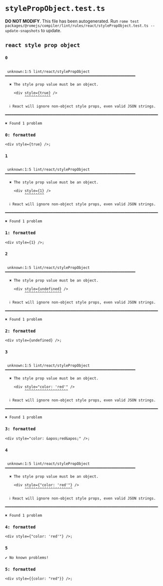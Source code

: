 # `stylePropObject.test.ts`

**DO NOT MODIFY**. This file has been autogenerated. Run `rome test packages/@romejs/compiler/lint/rules/react/stylePropObject.test.ts --update-snapshots` to update.

## `react style prop object`

### `0`

```

 unknown:1:5 lint/react/stylePropObject ━━━━━━━━━━━━━━━━━━━━━━━━━━━━━━━━━━━━━━━━━━━━━━━━━━━━━━━━━━━━

  ✖ The style prop value must be an object.

    <div style={true} />
         ^^^^^^^^^^^^

  ℹ React will ignore non-object style props, even valid JSON strings.

━━━━━━━━━━━━━━━━━━━━━━━━━━━━━━━━━━━━━━━━━━━━━━━━━━━━━━━━━━━━━━━━━━━━━━━━━━━━━━━━━━━━━━━━━━━━━━━━━━━━

✖ Found 1 problem

```

### `0: formatted`

```
<div style={true} />;

```

### `1`

```

 unknown:1:5 lint/react/stylePropObject ━━━━━━━━━━━━━━━━━━━━━━━━━━━━━━━━━━━━━━━━━━━━━━━━━━━━━━━━━━━━

  ✖ The style prop value must be an object.

    <div style={1} />
         ^^^^^^^^^

  ℹ React will ignore non-object style props, even valid JSON strings.

━━━━━━━━━━━━━━━━━━━━━━━━━━━━━━━━━━━━━━━━━━━━━━━━━━━━━━━━━━━━━━━━━━━━━━━━━━━━━━━━━━━━━━━━━━━━━━━━━━━━

✖ Found 1 problem

```

### `1: formatted`

```
<div style={1} />;

```

### `2`

```

 unknown:1:5 lint/react/stylePropObject ━━━━━━━━━━━━━━━━━━━━━━━━━━━━━━━━━━━━━━━━━━━━━━━━━━━━━━━━━━━━

  ✖ The style prop value must be an object.

    <div style={undefined} />
         ^^^^^^^^^^^^^^^^^

  ℹ React will ignore non-object style props, even valid JSON strings.

━━━━━━━━━━━━━━━━━━━━━━━━━━━━━━━━━━━━━━━━━━━━━━━━━━━━━━━━━━━━━━━━━━━━━━━━━━━━━━━━━━━━━━━━━━━━━━━━━━━━

✖ Found 1 problem

```

### `2: formatted`

```
<div style={undefined} />;

```

### `3`

```

 unknown:1:5 lint/react/stylePropObject ━━━━━━━━━━━━━━━━━━━━━━━━━━━━━━━━━━━━━━━━━━━━━━━━━━━━━━━━━━━━

  ✖ The style prop value must be an object.

    <div style="color: 'red'" />
         ^^^^^^^^^^^^^^^^^^^^

  ℹ React will ignore non-object style props, even valid JSON strings.

━━━━━━━━━━━━━━━━━━━━━━━━━━━━━━━━━━━━━━━━━━━━━━━━━━━━━━━━━━━━━━━━━━━━━━━━━━━━━━━━━━━━━━━━━━━━━━━━━━━━

✖ Found 1 problem

```

### `3: formatted`

```
<div style="color: &apos;red&apos;" />;

```

### `4`

```

 unknown:1:5 lint/react/stylePropObject ━━━━━━━━━━━━━━━━━━━━━━━━━━━━━━━━━━━━━━━━━━━━━━━━━━━━━━━━━━━━

  ✖ The style prop value must be an object.

    <div style={"color: 'red'"} />
         ^^^^^^^^^^^^^^^^^^^^^^

  ℹ React will ignore non-object style props, even valid JSON strings.

━━━━━━━━━━━━━━━━━━━━━━━━━━━━━━━━━━━━━━━━━━━━━━━━━━━━━━━━━━━━━━━━━━━━━━━━━━━━━━━━━━━━━━━━━━━━━━━━━━━━

✖ Found 1 problem

```

### `4: formatted`

```
<div style={"color: 'red'"} />;

```

### `5`

```
✔ No known problems!

```

### `5: formatted`

```
<div style={{color: "red"}} />;

```
